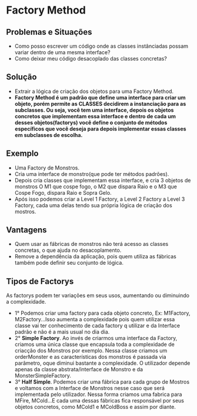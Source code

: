 # Factory Method

## Problemas e Situações
- Como posso escrever um código onde as classes instânciadas possam variar dentro de uma mesma interface?
- Como deixar meu código desacoplado das classes concretas?

## Solução
- Extrair a lógica de criação dos objetos para uma Factory Method.
 - **Factory Method é um padrão que define uma interface para criar um objeto, porém permite as CLASSES decidirem a instanciação para as subclasses. Ou seja, você tem uma interface,
  depois os objetos concretos que implementam essa interface e dentro de cada um desses objetos(factorys) você define o conjunto de métodos específicos que você deseja para depois implementar
  essas classes em subclasses de escolha.**

## Exemplo
- Uma Factory de Monstros.
- Cria uma interface de monstro(que pode ter métodos padrões).
- Depois cria classes que implementam essa interface, e cria 3 objetos de monstros O M1 que cospe fogo, o M2 que dispara Raio e o M3 que Cospe Fogo, dispara Raio e Sopra Gelo.
- Após isso podemos criar a Level 1 Factory, a Level 2 Factory a Level 3 Factory, cada uma delas tendo sua própria lógica de criação dos mostros.

## Vantagens

- Quem usar as fábricas de monstros não terá acesso as classes concretas, o que ajuda no desacoplamento.
- Remove a dependência da aplicação, pois quem utiliza as fábricas também pode definir seu conjunto de lógica.

## Tipos de Factorys
As factorys podem ter variações em seus usos, aumentando ou diminuindo a complexidade.

- 1° Podemos criar uma factory para cada objeto concreto, Ex: M1Factory, M2Factory...Isso aumenta a complexidade pois quem utilizar essa classe vai ter conhecimento de cada factory q utilizar e da Interface padrão e não é a mais usual no dia dia.
- 2° **Simple Factory**. Ao invés de criarmos uma interface da Factory, criamos uma única classe que encapsula toda a complexidade de criacção dos Monstros por exemplo. Nessa classe criamos um orderMonster e as características dos monstros é passada via parâmetro, oque diminui bastante a complexidade. O utilizador depende apenas da classe abstrata/interface de Monstro e da MonsterSimpleFactory.
- 3° **Half Simple**. Podemos criar uma fábrica para cada grupo de Mostros e voltamos com a Interface de Monstros nesse caso que será implementada pelo utilizador. Nessa forma criamos uma fabrica para MFire, MCold...E cada uma dessas fábricas fica responsável por seus objetos concretos, como MCold1 e MColdBoss e assim por diante.
